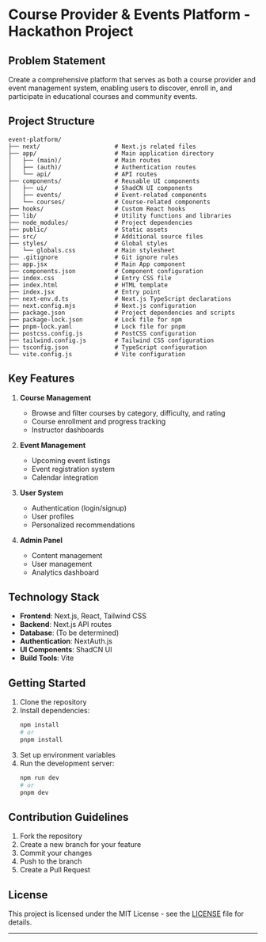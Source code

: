 # Course Provider & Events Platform - Hackathon Project

## Problem Statement

Create a comprehensive platform that serves as both a course provider and event management system, enabling users to discover, enroll in, and participate in educational courses and community events.

## Project Structure

```
event-platform/
├── next/                     # Next.js related files
├── app/                      # Main application directory
│   ├── (main)/               # Main routes
│   ├── (auth)/               # Authentication routes
│   └── api/                  # API routes
├── components/               # Reusable UI components
│   ├── ui/                   # ShadCN UI components
│   ├── events/               # Event-related components
│   └── courses/              # Course-related components
├── hooks/                    # Custom React hooks
├── lib/                      # Utility functions and libraries
├── node_modules/             # Project dependencies
├── public/                   # Static assets
├── src/                      # Additional source files
├── styles/                   # Global styles
│   └── globals.css           # Main stylesheet
├── .gitignore                # Git ignore rules
├── app.jsx                   # Main App component
├── components.json           # Component configuration
├── index.css                 # Entry CSS file
├── index.html                # HTML template
├── index.jsx                 # Entry point
├── next-env.d.ts             # Next.js TypeScript declarations
├── next.config.mjs           # Next.js configuration
├── package.json              # Project dependencies and scripts
├── package-lock.json         # Lock file for npm
├── pnpm-lock.yaml            # Lock file for pnpm
├── postcss.config.js         # PostCSS configuration
├── tailwind.config.js        # Tailwind CSS configuration
├── tsconfig.json             # TypeScript configuration
└── vite.config.js            # Vite configuration
```

## Key Features

1. **Course Management**
   - Browse and filter courses by category, difficulty, and rating
   - Course enrollment and progress tracking
   - Instructor dashboards

2. **Event Management**
   - Upcoming event listings
   - Event registration system
   - Calendar integration

3. **User System**
   - Authentication (login/signup)
   - User profiles
   - Personalized recommendations

4. **Admin Panel**
   - Content management
   - User management
   - Analytics dashboard

## Technology Stack

- **Frontend**: Next.js, React, Tailwind CSS
- **Backend**: Next.js API routes
- **Database**: (To be determined)
- **Authentication**: NextAuth.js
- **UI Components**: ShadCN UI
- **Build Tools**: Vite

## Getting Started

1. Clone the repository
2. Install dependencies:
   ```bash
   npm install
   # or
   pnpm install
   ```
3. Set up environment variables
4. Run the development server:
   ```bash
   npm run dev
   # or
   pnpm dev
   ```

## Contribution Guidelines

1. Fork the repository
2. Create a new branch for your feature
3. Commit your changes
4. Push to the branch
5. Create a Pull Request

## License

This project is licensed under the MIT License - see the [LICENSE](LICENSE) file for details.

---

